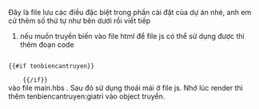 Đây là file lưu các điều đặc biệt trong phần cài đặt của dự án nhé, anh em cứ thêm số thứ tự như bên dưới rồi viết tiếp

1) nếu muốn truyền biến vào file html để file js có thể sử dụng được thì thêm đoạn code
<code>
{{#if tenbiencantruyen}}
    <script>
        let tenbiencantruyen = {{ tenbiencantruyen }};
    </script>
    {{/if}}
</code>
vào file main.hbs .
Sau đó sử dụng thoải mái ở file js.
Nhớ lúc render thì thêm tenbiencantruyen:giatri vào object truyền.
